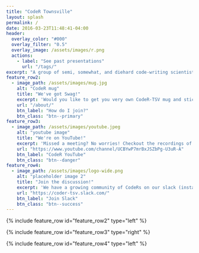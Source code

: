 ```yaml
---
title: "CodeR Townsville"
layout: splash
permalink: /
date: 2016-03-23T11:48:41-04:00
header:
  overlay_color: "#000"
  overlay_filter: "0.5"
  overlay_image: /assets/images/r.png
  actions:
    - label: "See past presentations"
      url: "/tags/"
excerpt: "A group of semi, somewhat, and diehard code-writing scientists who use R (and other languages) to solve a diverse set of problems in our respective fields."
feature_row2:
  - image_path: /assets/images/mug.jpg
    alt: "CodeR mug"
    title: "We've got Swag!"
    excerpt: 'Would you like to get you very own CodeR-TSV mug and stickers? Come along to our weekly meetings to be in the draw!'
    url: "/about/"
    btn_label: "How do I join?"
    btn_class: "btn--primary"
feature_row3:
  - image_path: /assets/images/youtube.jpeg
    alt: "youtube image"
    title: "We're on YouTube!"
    excerpt: 'Missed a meeting? No worries! Checkout the recordings of our past presentions on our YouTube channel.'
    url: "https://www.youtube.com/channel/UCBYwP7mrBxJSZbPg-U3uR-A"
    btn_label: "CodeR YouTube"
    btn_class: "btn--danger"
feature_row4:
  - image_path: /assets/images/logo-wide.png
    alt: "placeholder image 2"
    title: "Join the discussion!"
    excerpt: 'We have a growing community of CodeRs on our slack (instant messenger). We solve problems, share resources, and plan future events.'
    url: "https://coder-tsv.slack.com/"
    btn_label: "Join Slack"
    btn_class: "btn--success"
---
```


{% include feature_row id="feature_row2" type="left" %}

{% include feature_row id="feature_row3" type="right" %}

{% include feature_row id="feature_row4" type="left" %}
